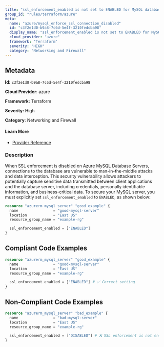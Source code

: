 ```yaml
---
title: "ssl_enforcement_enabled is not set to ENABLED for MySQL database server"
group_id: "rules/terraform/azure"
meta:
  name: "azure/mysql_enforce_ssl_connection_disabled"
  id: "c3f2e1d0-b9a8-7c6d-5e4f-3210fedcba98"
  display_name: "ssl_enforcement_enabled is not set to ENABLED for MySQL database server"
  cloud_provider: "azure"
  framework: "Terraform"
  severity: "HIGH"
  category: "Networking and Firewall"
---
```

## Metadata

**Id:** `c3f2e1d0-b9a8-7c6d-5e4f-3210fedcba98`

**Cloud Provider:** azure

**Framework:** Terraform

**Severity:** High

**Category:** Networking and Firewall

#### Learn More

 - [Provider Reference](https://registry.terraform.io/providers/hashicorp/azurerm/3.6.0/docs/resources/mysql_server)

### Description

 When SSL enforcement is disabled on Azure MySQL Database Servers, connections to the database are vulnerable to man-in-the-middle attacks and data interception. This security vulnerability allows attackers to potentially capture sensitive data transmitted between client applications and the database server, including credentials, personally identifiable information, and business-critical data. To secure your MySQL server, you must explicitly set `ssl_enforcement_enabled` to `ENABLED`, as shown below:

```terraform
resource "azurerm_mysql_server" "good_example" {
  name                = "good-mysql-server"
  location            = "East US"
  resource_group_name = "example-rg"

  ssl_enforcement_enabled = ["ENABLED"]
}
```


## Compliant Code Examples
```terraform
resource "azurerm_mysql_server" "good_example" {
  name                = "good-mysql-server"
  location            = "East US"
  resource_group_name = "example-rg"

  ssl_enforcement_enabled = ["ENABLED"] # ✅ Correct setting
}

```
## Non-Compliant Code Examples
```terraform
resource "azurerm_mysql_server" "bad_example" {
  name                = "bad-mysql-server"
  location            = "East US"
  resource_group_name = "example-rg"

  ssl_enforcement_enabled = ["DISABLED"] # ❌ SSL enforcement is not enabled
}

```